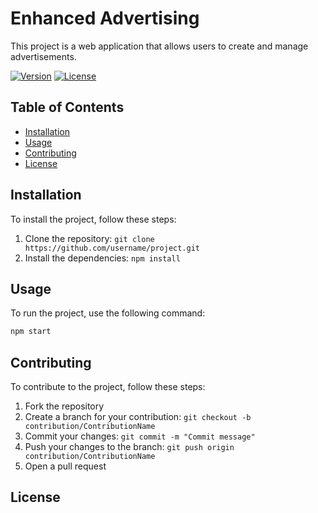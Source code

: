 # Enhanced Advertising 

This project is a web application that allows users to create and manage advertisements. 

[![Version](https://img.shields.io/badge/version-0.1-brightgreen.svg)](https://pypi.org/project/ad-topic-recommender/)
[![License](https://img.shields.io/badge/license-CC%20BY--NC--SA%204.0-blue.svg)](https://creativecommons.org/licenses/by-nc-sa/4.0/)


## Table of Contents

- [Installation](#installation)
- [Usage](#usage)
- [Contributing](#contributing)
- [License](#license)

## Installation

To install the project, follow these steps:

1. Clone the repository: `git clone https://github.com/username/project.git`
2. Install the dependencies: `npm install`

## Usage

To run the project, use the following command:

```bash
npm start
```

## Contributing

To contribute to the project, follow these steps:

1. Fork the repository
2. Create a branch for your contribution: `git checkout -b contribution/ContributionName`
3. Commit your changes: `git commit -m "Commit message"`
4. Push your changes to the branch: `git push origin contribution/ContributionName`
5. Open a pull request

## License

